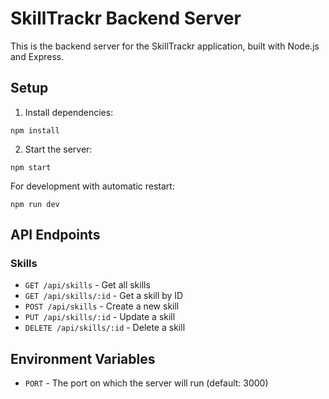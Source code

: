 
# SkillTrackr Backend Server

This is the backend server for the SkillTrackr application, built with Node.js and Express.

## Setup

1. Install dependencies:
```
npm install
```

2. Start the server:
```
npm start
```

For development with automatic restart:
```
npm run dev
```

## API Endpoints

### Skills

- `GET /api/skills` - Get all skills
- `GET /api/skills/:id` - Get a skill by ID
- `POST /api/skills` - Create a new skill
- `PUT /api/skills/:id` - Update a skill
- `DELETE /api/skills/:id` - Delete a skill

## Environment Variables

- `PORT` - The port on which the server will run (default: 3000)
